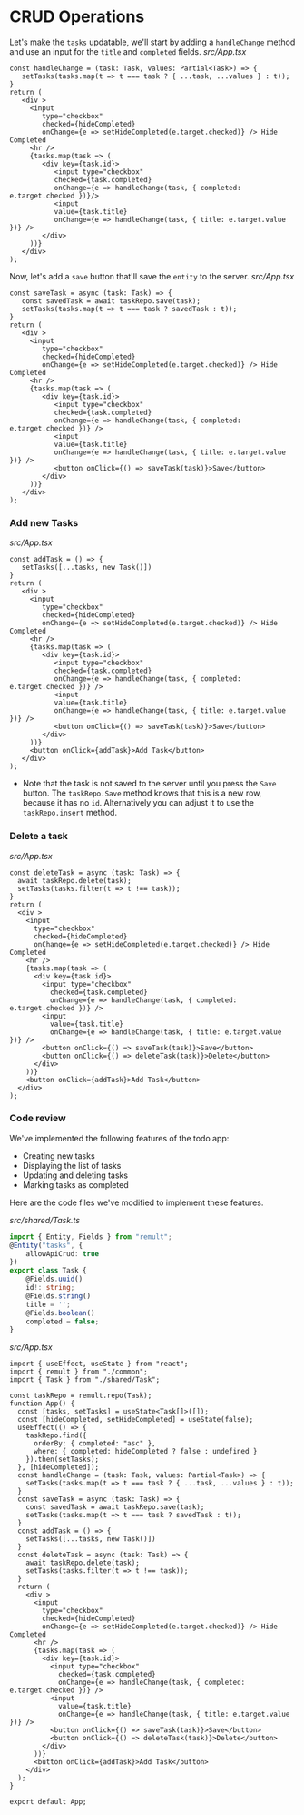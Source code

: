 # CRUD Operations
Let's make the `tasks` updatable, we'll start by adding a `handleChange` method and use an input for the `title` and `completed` fields.
*src/App.tsx*
```tsx{1-3,13-18}
const handleChange = (task: Task, values: Partial<Task>) => {
   setTasks(tasks.map(t => t === task ? { ...task, ...values } : t));
}
return (
   <div >
     <input
        type="checkbox"
        checked={hideCompleted}
        onChange={e => setHideCompleted(e.target.checked)} /> Hide Completed
     <hr />
     {tasks.map(task => (
        <div key={task.id}>
           <input type="checkbox"
           checked={task.completed}
           onChange={e => handleChange(task, { completed: e.target.checked })}/>
           <input
           value={task.title}
           onChange={e => handleChange(task, { title: e.target.value })} />
        </div>
     ))}
   </div>
);
```

Now, let's add a `save` button that'll save the `entity` to the server.
*src/App.tsx*
```tsx{1-4,20}
const saveTask = async (task: Task) => {
   const savedTask = await taskRepo.save(task);
   setTasks(tasks.map(t => t === task ? savedTask : t));
}
return (
   <div >
     <input
        type="checkbox"
        checked={hideCompleted}
        onChange={e => setHideCompleted(e.target.checked)} /> Hide Completed
     <hr />
     {tasks.map(task => (
        <div key={task.id}>
           <input type="checkbox"
           checked={task.completed}
           onChange={e => handleChange(task, { completed: e.target.checked })} />
           <input
           value={task.title}
           onChange={e => handleChange(task, { title: e.target.value })} />
           <button onClick={() => saveTask(task)}>Save</button>
        </div>
     ))}
   </div>
);
```
### Add new Tasks
*src/App.tsx*
```tsx{1-3,22}
const addTask = () => {
   setTasks([...tasks, new Task()])
}
return (
   <div >
     <input
        type="checkbox"
        checked={hideCompleted}
        onChange={e => setHideCompleted(e.target.checked)} /> Hide Completed
     <hr />
     {tasks.map(task => (
        <div key={task.id}>
           <input type="checkbox"
           checked={task.completed}
           onChange={e => handleChange(task, { completed: e.target.checked })} />
           <input
           value={task.title}
           onChange={e => handleChange(task, { title: e.target.value })} />
           <button onClick={() => saveTask(task)}>Save</button>
        </div>
     ))}
     <button onClick={addTask}>Add Task</button>
   </div>
);
```

* Note that the task is not saved to the server until you press the `Save` button. The `taskRepo.Save` method knows that this is a new row, because it has no `id`. Alternatively you can adjust it to use the `taskRepo.insert` method.

### Delete a task
*src/App.tsx*
```tsx{1-4,21}
const deleteTask = async (task: Task) => {
  await taskRepo.delete(task);
  setTasks(tasks.filter(t => t !== task));
}
return (
  <div >
    <input
      type="checkbox"
      checked={hideCompleted}
      onChange={e => setHideCompleted(e.target.checked)} /> Hide Completed
    <hr />
    {tasks.map(task => (
      <div key={task.id}>
        <input type="checkbox"
          checked={task.completed}
          onChange={e => handleChange(task, { completed: e.target.checked })} />
        <input
          value={task.title}
          onChange={e => handleChange(task, { title: e.target.value })} />
        <button onClick={() => saveTask(task)}>Save</button>
        <button onClick={() => deleteTask(task)}>Delete</button>
      </div>
    ))}
    <button onClick={addTask}>Add Task</button>
  </div>
);
```

### Code review
We've implemented the following features of the todo app:
* Creating new tasks
* Displaying the list of tasks
* Updating and deleting tasks
* Marking tasks as completed

Here are the code files we've modified to implement these features.

*src/shared/Task.ts*
```ts
import { Entity, Fields } from "remult";
@Entity("tasks", {
    allowApiCrud: true
})
export class Task {
    @Fields.uuid()
    id!: string;
    @Fields.string()
    title = '';
    @Fields.boolean()
    completed = false;
}
```

*src/App.tsx*
```tsx
import { useEffect, useState } from "react";
import { remult } from "./common";
import { Task } from "./shared/Task";

const taskRepo = remult.repo(Task);
function App() {
  const [tasks, setTasks] = useState<Task[]>([]);
  const [hideCompleted, setHideCompleted] = useState(false);
  useEffect(() => {
    taskRepo.find({
      orderBy: { completed: "asc" },
      where: { completed: hideCompleted ? false : undefined }
    }).then(setTasks);
  }, [hideCompleted]);
  const handleChange = (task: Task, values: Partial<Task>) => {
    setTasks(tasks.map(t => t === task ? { ...task, ...values } : t));
  }
  const saveTask = async (task: Task) => {
    const savedTask = await taskRepo.save(task);
    setTasks(tasks.map(t => t === task ? savedTask : t));
  }
  const addTask = () => {
    setTasks([...tasks, new Task()])
  }
  const deleteTask = async (task: Task) => {
    await taskRepo.delete(task);
    setTasks(tasks.filter(t => t !== task));
  }
  return (
    <div >
      <input
        type="checkbox"
        checked={hideCompleted}
        onChange={e => setHideCompleted(e.target.checked)} /> Hide Completed
      <hr />
      {tasks.map(task => (
        <div key={task.id}>
          <input type="checkbox"
            checked={task.completed}
            onChange={e => handleChange(task, { completed: e.target.checked })} />
          <input
            value={task.title}
            onChange={e => handleChange(task, { title: e.target.value })} />
          <button onClick={() => saveTask(task)}>Save</button>
          <button onClick={() => deleteTask(task)}>Delete</button>
        </div>
      ))}
      <button onClick={addTask}>Add Task</button>
    </div>
  );
}

export default App;
```
